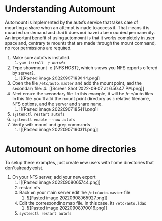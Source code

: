 # Understanding Automount

Automount is implemented by the autofs service that takes care of mounting a share when an attempt is made to access it. That means it is mounted on demand and that it does not have to be mounted permanently. An important benefit of using automount is that it works completely in user space and, contrary to mounts that are made through the mount command, no root permissions are required.

1.  Make sure autofs is installed.
	1. `yum install -y autofs` 
2.  Type showmount -e {NFS HOST}, which shows you NFS exports offered by server2.
	1. ![[Pasted image 20220907183044.png]]
3.  Open the file `/etc/auto.master` and add the mount point, and the secondary file:
	4. ![[Screen Shot 2022-09-07 at 6.50.47 PM.png]]
4. Next create the secondary file. In this example, it will be /etc/auto.files. In this file, you'll add the mount point directory as a relative filename, NFS options, and the server and share name. 
	1. ![[Pasted image 20220907185411.png]]
5. `systemctl restart autofs`
6. `systemctl enable --now autofs`
7. Verify with mount and grep commands
	1. ![[Pasted image 20220907190311.png]]

# Automount on home directories

To setup these examples, just create new users with home directories that don't already exist. 
1. On your NFS server, add your new export
	1. ![[Pasted image 20220908065744.png]]
	2. restart nfs
	3. Back on your main server edit the `/etc/auto.master` file
		1. ![[Pasted image 20220908065927.png]]
	4. Edit the corresponding map file. In this case, its `/etc/auto.ldap`
		1. ![[Pasted image 20220908070016.png]]
	5. `systemctl restart autofs`

